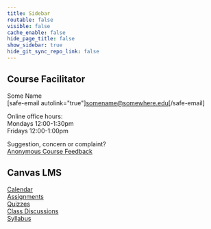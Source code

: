 ```yaml
---
title: Sidebar
routable: false
visible: false
cache_enable: false
hide_page_title: false
show_sidebar: true
hide_git_sync_repo_link: false
---
```


## Course Facilitator
Some Name  
[safe-email autolink="true"]somename@somewhere.edu[/safe-email]  

Online office hours:  
Mondays 12:00-1:30pm  
Fridays 12:00-1:00pm  

Suggestion, concern or complaint?  
[Anonymous Course Feedback](#)

## Canvas LMS
[Calendar](https://canvas.sfu.ca/calendar)  
[Assignments](https://canvas.sfu.ca/courses/55288/assignments)  
[Quizzes](https://canvas.sfu.ca/courses/55288/quizzes)  
[Class Discussions](https://canvas.sfu.ca/courses/55288/discussion_topics)  
[Syllabus](https://canvas.sfu.ca/courses/55288/syllabus)   
